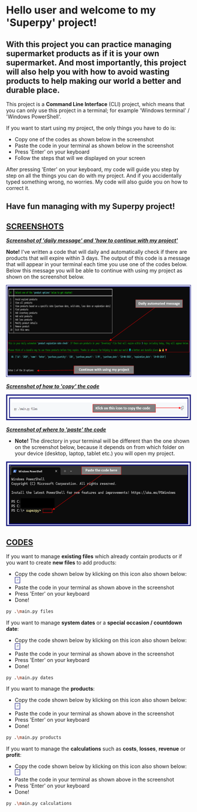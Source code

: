 # Hello user and welcome to my 'Superpy' project!

## With this project you can practice managing supermarket products as if it is your own supermarket. And most importantly, this project will also help you with how to avoid wasting products to help making our world a better and durable place.



This project is a **Command Line Interface** (CLI) project, which means that you can only use this project in a terminal; for example 'Windows terminal' / 'Windows PowerShell'.

If you want to start using my project, the only things you have to do is:

* Copy one of the codes as shown below in the screenshot
* Paste the code in your terminal as shown below in the screenshot
* Press 'Enter' on your keyboard
* Follow the steps that will we displayed on your screen


After pressing 'Enter' on your keyboard, my code will guide you step by step on all the things you can do with my project. And if you accidentally typed something wrong, no worries. My code will also guide you on how to correct it.

## Have fun managing with my Superpy project! ##


## <ins>SCREENSHOTS</ins> ##


***<ins>Screenshot of 'daily message' and 'how to continue with my project'</ins>***

**Note!** I've written a code that will daily and automatically check if there are products that will expire within 3 days. The output of this code is a message that will appear in your terminal each time you use one of the codes below. Below this message you will be able to continue with using my project as shown on the screenshot below.

![Daily automated message](image-3.png)


***<ins>Screenshot of how to 'copy' the code</ins>***

![Screenshot of how to copy the code](image.png)



***<ins>Screenshot of where to 'paste' the code</ins>***
* **Note!** The directory in your terminal will be different than the one shown on the screenshot below, because it depends on from which folder on your device (desktop, laptop, tablet etc.) you will open my project.

![Screenshot of where to paste the code](image-1.png)


## <ins>CODES</ins> ##

If you want to manage **existing files** which already contain products or if you want to create **new files** to add products:
* Copy the code shown below by klicking on this icon also shown below: <img src="/superpy/image-2.png" alt="copy icon" width="3%" height="3%">
* Paste the code in your terminal as shown above in the screenshot
* Press 'Enter' on your keyboard
* Done!


```sh
py .\main.py files
```



If you want to manage **system dates** or a **special occasion / countdown date**:
* Copy the code shown below by klicking on this icon also shown below: <img src="/superpy/image-2.png" alt="copy icon" width="3%" height="3%">
* Paste the code in your terminal as shown above in the screenshot
* Press 'Enter' on your keyboard
* Done!

```sh
py .\main.py dates
```



If you want to manage the **products**:
* Copy the code shown below by klicking on this icon also shown below: <img src="/superpy/image-2.png" alt="copy icon" width="3%" height="3%">
* Paste the code in your terminal as shown above in the screenshot
* Press 'Enter' on your keyboard
* Done!

```sh
py .\main.py products
```



If you want to manage the **calculations** such as **costs**, **losses**, **revenue** or **profit**:
* Copy the code shown below by klicking on this icon also shown below: <img src="/superpy/image-2.png" alt="copy icon" width="3%" height="3%">
* Paste the code in your terminal as shown above in the screenshot
* Press 'Enter' on your keyboard
* Done!

```sh
py .\main.py calculations
```
